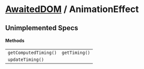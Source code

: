 # [AwaitedDOM](/docs/basic-client/awaited-dom) <span>/</span> AnimationEffect

<div class='overview'></div>

## Unimplemented Specs

#### Methods

|     |     |
| --- | --- |
| `getComputedTiming()` | `getTiming()` |
| `updateTiming()` |  |
